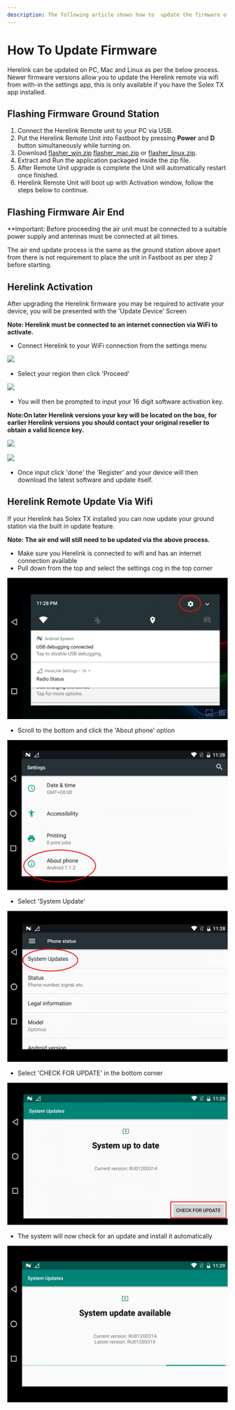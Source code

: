 ```yaml
---
description: The following article shows how to  update the firmware of Herelink Units
---
```


# How To Update Firmware

Herelink can be updated on PC, Mac and Linux as per the below process. Newer firmware versions allow you to update the Herelink remote via wifi from with-in the settings app, this is only available if you have the Solex TX app installed.


## Flashing Firmware Ground Station

1. Connect the Herelink Remote unit to your PC via USB.
2. Put the Herelink Remote Unit into Fastboot by pressing **Power** and **D** button simultaneously while turning on.
3. Download [flasher\_win.zip](https://herelinkfw.cubepilot.org/flasher_win.zip) [flasher\_mac.zip](https://herelinkfw.cubepilot.org/flasher_mac.zip) or [flasher\_linux.zip](https://herelinkfw.cubepilot.org/flasher_linux.zip).
4. Extract and Run the application packaged inside the zip file.
5. After Remote Unit upgrade is complete the Unit will automatically restart once finished.
6. Herelink Remote Unit will boot up with Activation window, follow the steps below to continue.

## Flashing Firmware Air End

**Important: Before proceeding the air unit must be connected to a suitable power supply and antennas must be connected at all times. 

The air end update process is the same as the ground station above apart from there is not requirement to place the unit in Fastboot as per step 2 before starting. 


## Herelink Activation

After upgrading the Herelink firmware you may be required to activate your device, you will be presented with the 'Update Device' Screen

**Note: Herelink must be connected to an internet connection via WiFi to activate.**

* Connect Herelink to your WiFi connection from the settings menu

![](../.gitbook/assets/activation1.jpg)

* Select your region then click 'Proceed'

![](../.gitbook/assets/activation3.jpg)

* You will then be prompted to input your 16 digit software activation key. 

**Note:On later Herelink versions your key will be located on the box, for earlier Herelink versions you should contact your original reseller to obtain a valid licence key.**

![](../.gitbook/assets/activation2.jpg)

![](../.gitbook/assets/activation4.jpg)

* Once input click 'done' the 'Register' and your device will then download the latest software and update itself. 

## Herelink Remote Update Via Wifi

If your Herelink has Solex TX installed you can now update your ground station via the built in update feature.

**Note: The air end will still need to be updated via the above process.**

* Make sure you Herelink is connected to wifi and has an internet connection available
* Pull down from the top and select the settings cog in the top corner 

![](../.gitbook/assets/settings-1.jpg)

* Scroll to the bottom and click the 'About phone' option

![](../.gitbook/assets/settings.jpg)

* Select 'System Update' 

![](../.gitbook/assets/system-update.jpg)

* Select 'CHECK FOR UPDATE' in the bottom corner 

![](../.gitbook/assets/update.jpg)

* The system will now check for an update and install it automatically

![](../.gitbook/assets/updating.png)

